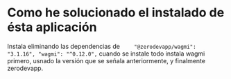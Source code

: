 # Como he solucionado el instalado de ésta aplicación

Instala eliminando las dependencias de ```     "@zerodevapp/wagmi": "3.1.16", "wagmi": "^0.12.0", ```
cuando se instale todo instala wagmi primero, usnado la versión que se señala anteriormente, y finalmente zerodevapp.



